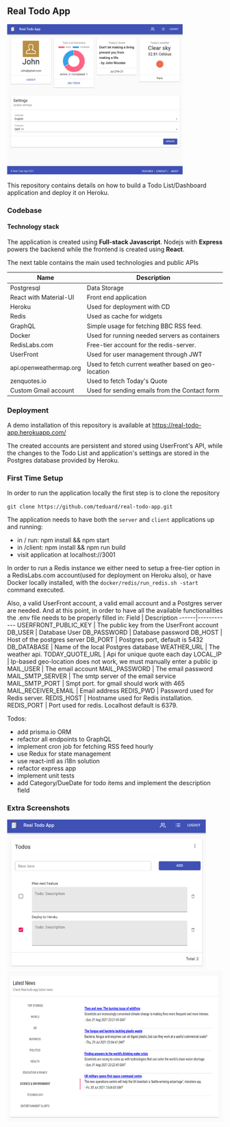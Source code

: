 ## Real Todo App 

<img src="https://github.com/teduard/real-todo-app/blob/main/deployed_app.png" height="350px"/>

This repository contains details on how to build a Todo List/Dashboard application and deploy it on Heroku.

### Codebase

#### Technology stack
The application is created using **Full-stack Javascript**. Nodejs with **Express** powers the backend while the frontend is created using **React**.

The next table contains the main used technologies and public APIs

Name | Description
-----|------------
Postgresql | Data Storage
React with Material-UI| Front end application
Heroku | Used for deployment with CD
Redis | Used as cache for widgets
GraphQL | Simple usage for fetching BBC RSS feed.
Docker | Used for running needed servers as containers
RedisLabs.com | Free-tier account for the redis-server.
UserFront | Used for user management through JWT
api.openweathermap.org | Used to fetch current weather based on geo-location
zenquotes.io | Used to fetch Today's Quote
Custom Gmail account | Used for sending emails from the Contact form

### Deployment
A demo installation of this repository is available at https://real-todo-app.herokuapp.com/

The created accounts are persistent and stored using UserFront's API, while the changes to the Todo List and application's settings are stored in the Postgres database provided by Heroku.


### First Time Setup
In order to run the application locally the first step is to clone the repository

`git clone https://github.com/teduard/real-todo-app.git`

The application needs to have both the `server` and `client` applications up and running:
- in / run: npm install && npm start
- in /client: npm install && npm run build
- visit application at localhost://3001

In order to run a Redis instance we either need to setup a free-tier option in a RedisLabs.com account(used for deployment on Heroku also), or have Docker locally installed, with the `docker/redis/run_redis.sh -start` command executed.

Also, a valid UserFront account, a valid email account and a Postgres server are needed. And at this point, in order to have all the available functionalities the .env file needs to be properly filled in:
Field | Description
------|------------
USERFRONT_PUBLIC_KEY | The public key from the UserFront account
DB_USER | Database User
DB_PASSWORD | Database password
DB_HOST | Host of the postgres server
DB_PORT | Postgres port, default is 5432
DB_DATABASE | Name of the local Postgres database
WEATHER_URL | The weather api.
TODAY_QUOTE_URL | Api for unique quote each day
LOCAL_IP | Ip-based geo-location does not work, we must manually enter a public ip
MAIL_USER | The email account
MAIL_PASSWORD | The email password
MAIL_SMTP_SERVER | The smtp server of the email service
MAIL_SMTP_PORT | Smpt port. for gmail should work with 465
MAIL_RECEIVER_EMAIL | Email address
REDIS_PWD | Password used for Redis server.
REDIS_HOST | Hostname used for Redis installation.
REDIS_PORT | Port used for redis. Localhost default is 6379.

Todos:
- add prisma.io ORM
- refactor all endpoints to GraphQL
- implement cron job for fetching RSS feed hourly
- use Redux for state management
- use react-intl as i18n solution
- refactor express app
- implement unit tests
- add Category/DueDate for todo items and implement the description field

### Extra Screenshots
<img src="https://github.com/teduard/real-todo-app/blob/main/client/src/assets/homepage.png" height="350px"/>
<img src="https://github.com/teduard/real-todo-app/blob/main/bbc_rss.png" height="350px"/>


